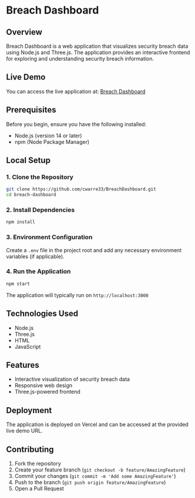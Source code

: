 # Breach Dashboard

## Overview

Breach Dashboard is a web application that visualizes security breach data using Node.js and Three.js. The application provides an interactive frontend for exploring and understanding security breach information.

## Live Demo

You can access the live application at: [Breach Dashboard](https://sec-breach-dashboard-cejoxe4uk-cwarre33s-projects.vercel.app/)

## Prerequisites

Before you begin, ensure you have the following installed:
- Node.js (version 14 or later)
- npm (Node Package Manager)

## Local Setup

### 1. Clone the Repository

```bash
git clone https://github.com/cwarre33/BreachDashboard.git
cd breach-dashboard
```

### 2. Install Dependencies

```bash
npm install
```

### 3. Environment Configuration

Create a `.env` file in the project root and add any necessary environment variables (if applicable).

### 4. Run the Application

```bash
npm start
```

The application will typically run on `http://localhost:3000`

## Technologies Used

- Node.js
- Three.js
- HTML
- JavaScript

## Features

- Interactive visualization of security breach data
- Responsive web design
- Three.js-powered frontend

## Deployment

The application is deployed on Vercel and can be accessed at the provided live demo URL.

## Contributing

1. Fork the repository
2. Create your feature branch (`git checkout -b feature/AmazingFeature`)
3. Commit your changes (`git commit -m 'Add some AmazingFeature'`)
4. Push to the branch (`git push origin feature/AmazingFeature`)
5. Open a Pull Request
